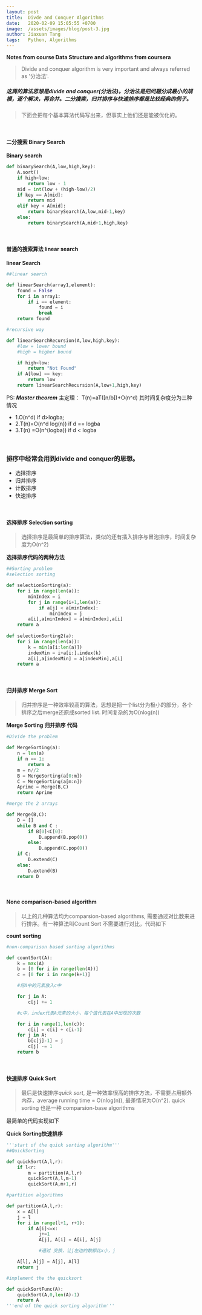 ```yaml
---
layout: post
title:  Divde and Conquer Algorithms
date:   2020-02-09 15:05:55 +0700
image:  /assets/images/blog/post-3.jpg
author: Jiaxuan Tang
tags:   Python, Algorithms
---
```

**Notes from course Data Structure and algorithms from coursera**

> Divide and conquer algorithm is very important and always referred as '分治法'.

##### 这周的算法思想是divide and conquer(分治法)。分治法是把问题分成最小的规模，逐个解决，再合并。二分搜索，归并排序与快速排序都是比较经典的例子。

>下面会把每个基本算法代码写出来，但事实上他们还是能被优化的。


<br>

#### 二分搜索 Binary Search

**Binary search**
```python
def binarySearch(A,low,high,key):
    A.sort()
    if high<low:
        return low - 1
    mid = int(low + (high-low)/2)
    if key == A[mid]:
        return mid
    elif key < A[mid]:
        return binarySearch(A,low,mid-1,key)
    else:
        return binarySearch(A,mid+1,high,key)

```
<br>

#### 普通的搜索算法 linear search

**linear Search**
```python
##linear search

def linearSearch(array1,element):
    found = False
    for i in array1:
        if i == element:
            found = i
            break
    return found

#recursive way

def linearSearchRecursion(A,low,high,key):
    #low = lower bound
    #high = higher bound

    if high<low:
        return "Not Found"
    if A[low] == key:
        return low
    return linearSearchRecursion(A,low+1,high,key)
```


PS: ***Master theorem*** 主定理：
T(n)=aT([n/b])+O(n^d)
其时间复杂度分为三种情况
- 1.O(n^d) if d>logba; 
- 2.T(n)=O(n^d log(n)) if d == logba 
- 3.T(n) =O(n^(logba)) if d < logba

<br>

### 排序中经常会用到divide and conquer的思想。

- 选择排序
- 归并排序
- 计数排序
- 快速排序

<br>

#### 选择排序 Selection sorting

> 选择排序是最简单的排序算法，类似的还有插入排序与冒泡排序，时间复杂度为O(n^2)

**选择排序代码的两种方法**

```python
##Sorting problem
#selection sorting 

def selectionSorting(a):
    for i in range(len(a)):
        minIndex = i
        for j in range(i+1,len(a)):
            if a[j] < a[minIndex]:
                minIndex = j
        a[i],a[minIndex] = a[minIndex],a[i]
    return a
        
def selectionSorting2(a):
    for i in range(len(a)):
        k = min(a[i:len(a)])
        indexMin = i+a[i:].index(k)
        a[i],a[indexMin] = a[indexMin],a[i]
    return a
```

<br>

#### 归并排序 Merge Sort

> 归并排序是一种效率较高的算法，思想是把一个list分为极小的部分，各个排序之后merge还原成sorted list. 时间复杂的为O(nlog(n))

**Merge Sorting 归并排序 代码**

```python
#Divide the problem

def MergeSorting(a):
    n = len(a)
    if n == 1:
        return a
    m = n//2
    B = MergeSorting(a[0:m])
    C = MergeSorting(a[m:n])
    Aprime = Merge(B,C)
    return Aprime

#merge the 2 arrays

def Merge(B,C):
    D = []
    while B and C :
        if B[0]<C[0]:
            D.append(B.pop(0))
        else:
            D.append(C.pop(0))
    if C:
        D.extend(C)
    else:
        D.extend(B)
    return D
```
<br>



#### None comparison-based algorithm 

> 以上的几种算法均为comparsion-based algorithms, 需要通过对比数来进行排序。有一种算法叫Count Sort 不需要进行对比，代码如下

**count sorting**

```python
#non-comparison based sorting algorithms

def countSort(A):
    k = max(A)
    b = [0 for i in range(len(A))]
    c = [0 for i in range(k+1)]

    #将A中的元素放入c中

    for j in A:
        c[j] += 1

    #c中，index代表A元素的大小，每个值代表在A中出现的次数

    for i in range(1,len(c)):
        c[i] = c[i] + c[i-1]
    for j in A:
        b[c[j]-1] = j
        c[j] -= 1
    return b
```

<br>

#### 快速排序 Quick Sort

>最后是快速排序*quick sort*, 是一种效率很高的排序方法，不需要占用额外内存，average running time = O(nlog(n)), 最差情况为O(n^2). quick sorting 也是一种 comparsion-base algorithms 

最简单的代码实现如下

**Quick Sorting快速排序**

```python
'''start of the quick sorting algorithm'''
##QuickSorting

def quickSort(A,l,r):
    if l<r:
        m = partition(A,l,r)
        quickSort(A,l,m-1)
        quickSort(A,m+1,r)

#partition algorithms

def partition(A,l,r):
    x = A[l]
    j = l
    for i in range(l+1, r+1):
        if A[i]<=x:
            j+=1
            A[j], A[i] = A[i], A[j]

            #通过 交换，让j左边的数都比x小，j

    A[l], A[j] = A[j], A[l]
    return j

#implement the the quicksort

def quickSortFunc(A):
    quickSort(A,0,len(A)-1)
    return A
'''end of the quick sorting algorithm'''

```
